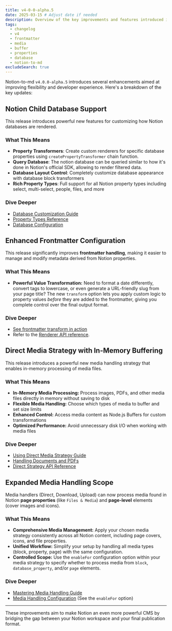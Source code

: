 ```yaml
---
title: v4-0-0-alpha.5
date: 2025-03-15 # Adjust date if needed
description: Overview of the key improvements and features introduced in notion-to-md v4.0.0-alpha.5.
tags:
  - changelog
  - v4
  - frontmatter
  - media
  - buffer
  - properties
  - database
  - notion-to-md
excludeSearch: true
---
```


Notion-to-md `v4.0.0-alpha.5` introduces several enhancements aimed at improving flexibility and developer experience. Here's a breakdown of the key updates:

## Notion Child Database Support

This release introduces powerful new features for customizing how Notion databases are rendered.

### What This Means

- **Property Transformers**: Create custom renderers for specific database properties using `createPropertyTransformer` chain function.
- **Query Database**: The notion database can be queried similar to how it's done in Notion's official SDK, allowing to render filtered data.
- **Database Layout Control**: Completely customize database appearance with database block transformers
- **Rich Property Types**: Full support for all Notion property types including select, multi-select, people, files, and more

### Dive Deeper

- [Database Customization Guide](../../guides/how-to-modify-notion-database)
- [Property Types Reference](../../guides/how-to-modify-notion-database#working-with-property-types)
- [Database Configuration](../../concepts/configuration/#database-configuration)

## Enhanced Frontmatter Configuration

This release significantly improves **frontmatter handling**, making it easier to manage and modify metadata derived from Notion properties.

### What This Means

- **Powerful Value Transformation:** Need to format a date differently, convert tags to lowercase, or even generate a URL-friendly slug from your page title? The new `transform` option lets you apply custom logic to property values _before_ they are added to the frontmatter, giving you complete control over the final output format.

### Dive Deeper

- [See frontmatter transform in action](../../../../blog/how-to-convert-notion-properties-to-frontmatter/#transforming-properties)
- Refer to the [Renderer API reference](../../concepts/configuration/#mdx-renderer-configuration).

## Direct Media Strategy with In-Memory Buffering

This release introduces a powerful new media handling strategy that enables in-memory processing of media files.

### What This Means

- **In-Memory Media Processing:** Process images, PDFs, and other media files directly in memory without saving to disk
- **Flexible Media Handling:** Choose which types of media to buffer and set size limits
- **Enhanced Control:** Access media content as Node.js Buffers for custom transformations
- **Optimized Performance:** Avoid unnecessary disk I/O when working with media files

### Dive Deeper

- [Using Direct Media Strategy Guide](../../../../blog/mastering-media-handling-in-notion-to-md-v4#strategy-1-direct-strategy-the-default)
- [Handling Documents and PDFs](../../../../blog/how-to-handle-documents-in-notion-using-notion-to-md-v4/)
- [Direct Strategy API Reference](../../concepts/configuration/#direct-strategy-default)

## Expanded Media Handling Scope

Media handlers (Direct, Download, Upload) can now process media found in Notion **page properties** (like `Files & Media`) and **page-level** elements (cover images and icons).

### What This Means

- **Comprehensive Media Management:** Apply your chosen media strategy consistently across all Notion content, including page covers, icons, and file properties.
- **Unified Workflow:** Simplify your setup by handling all media types (block, property, page) with the same configuration.
- **Controlled Scope:** Use the `enableFor` configuration option within your media strategy to specify whether to process media from `block`, `database_property`, and/or `page` elements.

### Dive Deeper

- [Mastering Media Handling Guide](../../../../blog/mastering-media-handling-in-notion-to-md-v4)
- [Media Handling Configuration](../../concepts/configuration/#media-handling-configuration) (See the `enableFor` option)

---

These improvements aim to make Notion an even more powerful CMS by bridging the gap between your Notion workspace and your final publication format.
